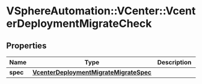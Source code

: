 # VSphereAutomation::VCenter::VcenterDeploymentMigrateCheck

## Properties
Name | Type | Description | Notes
------------ | ------------- | ------------- | -------------
**spec** | [**VcenterDeploymentMigrateMigrateSpec**](VcenterDeploymentMigrateMigrateSpec.md) |  | 


